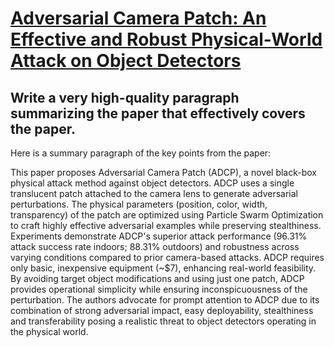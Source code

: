 # [Adversarial Camera Patch: An Effective and Robust Physical-World Attack   on Object Detectors](https://arxiv.org/abs/2312.06163)

## Write a very high-quality paragraph summarizing the paper that effectively covers the paper.

 Here is a summary paragraph of the key points from the paper:

This paper proposes Adversarial Camera Patch (ADCP), a novel black-box physical attack method against object detectors. ADCP uses a single translucent patch attached to the camera lens to generate adversarial perturbations. The physical parameters (position, color, width, transparency) of the patch are optimized using Particle Swarm Optimization to craft highly effective adversarial examples while preserving stealthiness. Experiments demonstrate ADCP's superior attack performance (96.31% attack success rate indoors; 88.31% outdoors) and robustness across varying conditions compared to prior camera-based attacks. ADCP requires only basic, inexpensive equipment (~$7), enhancing real-world feasibility. By avoiding target object modifications and using just one patch, ADCP provides operational simplicity while ensuring inconspicuousness of the perturbation. The authors advocate for prompt attention to ADCP due to its combination of strong adversarial impact, easy deployability, stealthiness and transferability posing a realistic threat to object detectors operating in the physical world.
